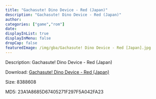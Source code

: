 ```yaml
---
title: "Gachasute! Dino Device - Red (Japan)"
description: "Gachasute! Dino Device - Red (Japan)"
author: 
categories: ["game","rom"]
date: 
displayInList: true
displayInMenu: false
dropCap: false
featuredImage: /img/gba/Gachasute! Dino Device - Red [Japan].jpg
---
```


Description: Gachasute! Dino Device - Red (Japan)

Download: <a style="text-decoration:underline;" href="https://mega.nz/#!mGBgFaDC!rrh9oPaylgl7vLCUWmkxAm7V88GoWsD95oW0y17O2P0" target = "_blank" rel = "nofollow" > Gachasute! Dino Device - Red (Japan)</a>

Size: 8388608

MD5: 23A1A8685D67405271F297F5A042FA23

